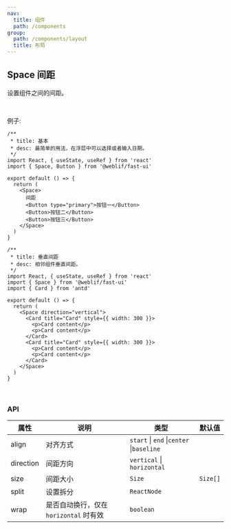 ```yaml
---
nav:
  title: 组件
  path: /components
group:
  path: /components/layout
  title: 布局
---
```


## Space 间距

设置组件之间的间距。

<br />

例子:

```tsx
/**
 * title: 基本
 * desc: 最简单的用法，在浮层中可以选择或者输入日期。
 */
import React, { useState, useRef } from 'react'
import { Space, Button } from '@weblif/fast-ui'

export default () => {
  return (
    <Space>
      间距
      <Button type="primary">按钮一</Button>
      <Button>按钮二</Button>
      <Button>按钮三</Button>
    </Space>
  )
}
```

```tsx
/**
 * title: 垂直间距
 * desc: 相邻组件垂直间距。
 */
import React, { useState, useRef } from 'react'
import { Space } from '@weblif/fast-ui'
import { Card } from 'antd'

export default () => {
  return (
    <Space direction="vertical">
      <Card title="Card" style={{ width: 300 }}>
        <p>Card content</p>
        <p>Card content</p>
      </Card>
      <Card title="Card" style={{ width: 300 }}>
        <p>Card content</p>
        <p>Card content</p>
      </Card>
    </Space>
  )
}
```

<br />

### API

| 属性      | 说明                                   | 类型                                     | 默认值   |
| --------- | -------------------------------------- | ---------------------------------------- | -------- |
| align     | 对齐方式                               | `start` \| `end` \|`center` \|`baseline` |
| direction | 间距方向                               | `vertical` \| `horizontal`               |
| size      | 间距大小                               | `Size`                                   | `Size[]` |
| split     | 设置拆分                               | `ReactNode`                              |
| wrap      | 是否自动换行，仅在 `horizontal` 时有效 | `boolean`                                |
